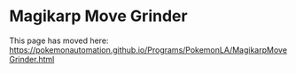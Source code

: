 # Magikarp Move Grinder

This page has moved here: https://pokemonautomation.github.io/Programs/PokemonLA/MagikarpMoveGrinder.html

